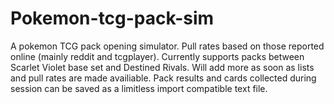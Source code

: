 # Pokemon-tcg-pack-sim
A pokemon TCG pack opening simulator. Pull rates based on those reported online (mainly reddit and tcgplayer).
Currently supports packs between Scarlet Violet base set and Destined Rivals. Will add more as soon as lists and pull rates are made availiable.
Pack results and cards collected during session can be saved as a limitless import compatible text file.
